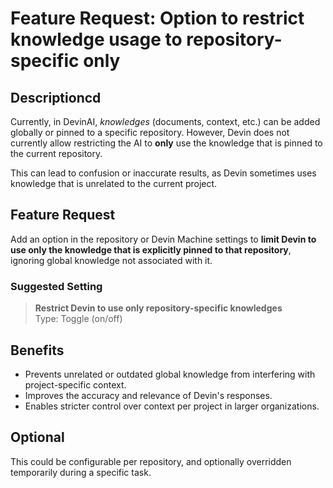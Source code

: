 # Feature Request: Option to restrict knowledge usage to repository-specific only

## Descriptioncd 

Currently, in DevinAI, *knowledges* (documents, context, etc.) can be added globally or pinned to a specific repository. However, Devin does not currently allow restricting the AI to **only** use the knowledge that is pinned to the current repository.

This can lead to confusion or inaccurate results, as Devin sometimes uses knowledge that is unrelated to the current project.

## Feature Request

Add an option in the repository or Devin Machine settings to **limit Devin to use only the knowledge that is explicitly pinned to that repository**, ignoring global knowledge not associated with it.

### Suggested Setting

> **Restrict Devin to use only repository-specific knowledges**  
> Type: Toggle (on/off)

## Benefits

- Prevents unrelated or outdated global knowledge from interfering with project-specific context.
- Improves the accuracy and relevance of Devin's responses.
- Enables stricter control over context per project in larger organizations.

## Optional

This could be configurable per repository, and optionally overridden temporarily during a specific task.